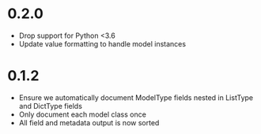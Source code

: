 # 0.2.0

* Drop support for Python <3.6
* Update value formatting to handle model instances

# 0.1.2

* Ensure we automatically document ModelType fields nested in ListType and DictType fields
* Only document each model class once
* All field and metadata output is now sorted
